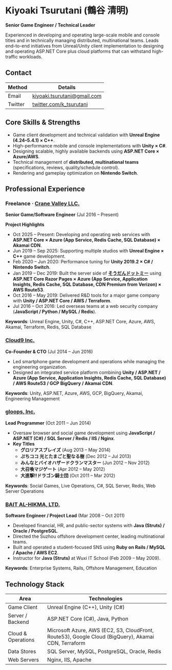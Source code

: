 # Kiyoaki Tsurutani (鶴谷 清明)

**Senior Game Engineer / Technical Leader**

Experienced in developing and operating large-scale mobile and console titles and in technically managing distributed, multinational teams. Leads end-to-end initiatives from Unreal/Unity client implementation to designing and operating ASP.NET Core plus cloud platforms that can withstand high-traffic workloads.

## Contact

| Method | Details |
| --- | --- |
| Email | [kiyoaki.tsurutani@gmail.com](mailto:kiyoaki.tsurutani@gmail.com) |
| Twitter | [twitter.com/k_tsurutani](https://twitter.com/k_tsurutani) |

## Core Skills & Strengths

- Game client development and technical validation with **Unreal Engine (4.24–5.4.1) × C++**.
- High-performance mobile and console implementations with **Unity × C#**.
- Designing scalable, highly available backends using **ASP.NET Core × Azure/AWS**.
- Technical management of **distributed, multinational teams** (specifications, reviews, quality/schedule control).
- Rendering and gameplay optimization on **Nintendo Switch**.

## Professional Experience

### Freelance · [Crane Valley LLC.](https://www.crane-valley.co.jp/)
**Senior Game/Software Engineer** (Jul 2016 – Present)

**Project Highlights**
- Oct 2025 – Present: Developing and operating web services with **ASP.NET Core × Azure (App Service, Redis Cache, SQL Database) × Akamai CDN**.
- Jun 2019 – Sep 2025: Supporting multiple studios with **Unreal Engine × C++** game development.
- Feb 2020 – Jun 2020: Performance tuning for **Unity 2019.2 × C# / Nintendo Switch**.
- Jan 2019 – Dec 2019: Built the server side of **[そうだんドットミー](https://www.google.com/search?q=%E3%81%9D%E3%81%86%E3%81%A0%E3%82%93%E3%83%89%E3%83%83%E3%83%88%E3%83%9F%E3%83%BC)** using **ASP.NET Core Razor Pages × Azure (App Service, Application Insights, Redis Cache, SQL Database, CDN Premium from Verizon) × AWS Route53**.
- Oct 2016 – May 2019: Delivered R&D tools for a major game company with **Unity / ASP.NET Core / AWS / Terraform**.
- Jul 2016 – Oct 2016: Led overseas teams at a web security company (**JavaScript / Python / MySQL / Redis**).

**Keywords**: Unreal Engine, Unity, C#, C++, ASP.NET Core, Azure, AWS, Akamai, Terraform, Redis, SQL Database

### [Cloud9 Inc.](https://cloud9-plus.com/)
**Co-Founder & CTO** (Jul 2014 – Jun 2016)

- Led smartphone game development and operations while managing the engineering organization.
- Designed an integrated service platform combining **Unity / ASP.NET / Azure (App Service, Application Insights, Redis Cache, SQL Database) / AWS Route53 / GCP BigQuery / Akamai CDN**.

**Keywords**: Unity, ASP.NET, Azure, AWS, GCP, BigQuery, Akamai, Engineering Management

### [gloops, Inc.](https://www.google.com/search?q=gloops)
**Lead Programmer** (Oct 2011 – Jun 2014)

- Oversaw browser and social game development using **JavaScript / ASP.NET (C#) / SQL Server / Redis / IIS / Nginx**.
- **Key Titles**
  - **グロリアスブレイズ** (Aug 2013 – May 2014)
  - **ぷちココ 光とたまごと聖なる樹** (Dec 2012 – Jul 2013)
  - **みんなとバイオハザードクランマスター** (Jun 2012 – Nov 2012)
  - **大召喚マジゲート** (Apr 2012 – May 2012)
  - **大進撃!!ドラゴン騎士団** (Oct 2011 – Mar 2012)

**Keywords**: Social Games, Live Operations, C#, SQL Server, Redis, Web Server Operations

### [BAIT AL-HIKMA, LTD.](https://www.bai.co.jp/)
**Software Engineer / Project Lead** (Mar 2008 – Oct 2011)

- Developed financial, HR, and public-sector systems with **Java (Struts) / Oracle / PostgreSQL**.
- Directed the Suzhou offshore development center, leading multinational teams.
- Built and operated a student-focused SNS using **Ruby on Rails / MySQL / Apache / AWS EC2**.
- Instructor for **Java (Struts)** at Wuxi IT School (Feb 2009 – May 2009).

**Keywords**: Enterprise Systems, Rails, Offshore Management, Education

## Technology Stack

| Area | Technologies |
| --- | --- |
| Game Client | Unreal Engine (C++), Unity (C#) |
| Server / Backend | ASP.NET Core (C#), Java, Python |
| Cloud & Operations | Microsoft Azure, AWS (EC2, S3, CloudFront, Route53), Google Cloud (BigQuery), Akamai CDN, Terraform |
| Data Stores | SQL Server, MySQL, PostgreSQL, Oracle, Redis |
| Web Servers | Nginx, IIS, Apache |
